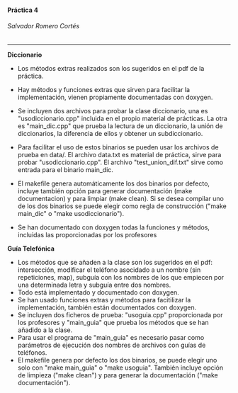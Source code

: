 #### Práctica 4

###### Salvador Romero Cortés

---

**Diccionario**

* Los métodos extras realizados son los sugeridos en el pdf de la práctica.

* Hay métodos y funciones extras que sirven para facilitar la implementación, vienen propiamente documentadas con doxygen.
* Se incluyen dos archivos para probar la clase diccionario, una es "usodiccionario.cpp" incluida en el propio material de prácticas. La otra es "main_dic.cpp" que prueba la lectura de un diccionario, la unión de diccionarios, la diferencia de ellos y obtener un subdiccionario.
* Para facilitar el uso de estos binarios se pueden usar los archivos de prueba en data/. El archivo data.txt es material de práctica, sirve para probar "usodiccionario.cpp". El archivo "test_union_dif.txt" sirve como entrada para el binario main_dic.
 - El makefile genera automáticamente los dos binarios por defecto, incluye también opción para generar documentación (make documentacion) y para limpiar (make clean). Si se desea compilar uno de los dos binarios se puede elegir como regla de construcción ("make main_dic" o "make usodiccionario").

* Se han documentado con doxygen todas la funciones y métodos, incluidas las proporcionadas por los profesores

**Guía Telefónica**

* Los métodos que se añaden a la clase son los sugeridos en el pdf: intersección, modificar el teléfono asocidado a un nombre (sin repeticiones, map), subguía con los nombres de los que empiecen por una determinada letra y subguía entre dos nombres.
* Todo está implementado y documentado con doxygen.
* Se han usado funciones extras y métodos para facitilizar la implementación, también están documentados con doxygen.
* Se incluyen dos ficheros de prueba: "usoguia.cpp" proporcionada por los profesores y "main_guia" que prueba los métodos que se han añadido a la clase. 
* Para usar el programa de "main_guia" es necesario pasar como parámetros de ejecución dos nombres de archivos con guías de teléfonos.
* El makefile genera por defecto los dos binarios, se puede elegir uno solo con "make main_guia" o "make usoguia". También incluye opción de limpieza ("make clean") y para generar la documentación ("make documentación").